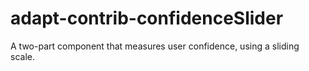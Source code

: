 adapt-contrib-confidenceSlider
===============

A two-part component that measures user confidence, using a sliding scale.
